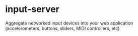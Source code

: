 # input-server
Aggregate networked input devices into your web application (accelerometers, buttons, sliders, MIDI controllers, etc)
